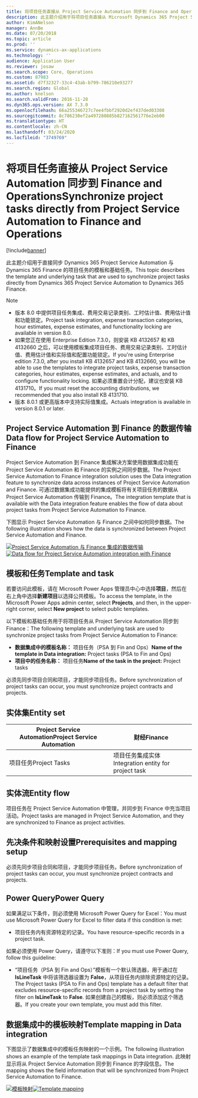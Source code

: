```yaml
---
title: 将项目任务直接从 Project Service Automation 同步到 Finance and Operations
description: 此主题介绍用于将项目任务直接从 Microsoft Dynamics 365 Project Service Automation 同步到 Dynamics 365 Finance 的模板和基础任务。
author: KimANelson
manager: AnnBe
ms.date: 07/20/2018
ms.topic: article
ms.prod: ''
ms.service: dynamics-ax-applications
ms.technology: ''
audience: Application User
ms.reviewer: josaw
ms.search.scope: Core, Operations
ms.custom: 87983
ms.assetid: d7f32327-33c4-43ab-b799-786210e93277
ms.search.region: Global
ms.author: knelson
ms.search.validFrom: 2016-11-28
ms.dyn365.ops.version: AX 7.3.0
ms.openlocfilehash: 66a255346727c7ee4fbbf2920d2ef437ded03308
ms.sourcegitcommit: 8c786230ef2a497280885b827162561776e2eb00
ms.translationtype: HT
ms.contentlocale: zh-CN
ms.lasthandoff: 03/24/2020
ms.locfileid: "3749769"
---
```

# <a name="synchronize-project-tasks-directly-from-project-service-automation-to-finance-and-operations"></a><span data-ttu-id="858cf-103">将项目任务直接从 Project Service Automation 同步到 Finance and Operations</span><span class="sxs-lookup"><span data-stu-id="858cf-103">Synchronize project tasks directly from Project Service Automation to Finance and Operations</span></span>

[!include[banner](../includes/banner.md)]

<span data-ttu-id="858cf-104">此主题介绍用于直接同步 Dynamics 365 Project Service Automation 与 Dynamics 365 Finance 的项目任务的模板和基础任务。</span><span class="sxs-lookup"><span data-stu-id="858cf-104">This topic describes the template and underlying task that are used to synchronize project tasks directly from Dynamics 365 Project Service Automation to Dynamics 365 Finance.</span></span>

> [!NOTE]
> - <span data-ttu-id="858cf-105">版本 8.0 中提供项目任务集成、费用交易记录类别、工时估计值、费用估计值和功能锁定。</span><span class="sxs-lookup"><span data-stu-id="858cf-105">Project task integration, expense transaction categories, hour estimates, expense estimates, and functionality locking are available in version 8.0.</span></span>
> - <span data-ttu-id="858cf-106">如果您正在使用 Enterprise Edition 7.3.0，则安装 KB 4132657 和 KB 4132660 之后，可以使用模板集成项目任务、费用交易记录类别、工时估计值、费用估计值和实际值和配置功能锁定。</span><span class="sxs-lookup"><span data-stu-id="858cf-106">If you're using Enterprise edition 7.3.0, after you install KB 4132657 and KB 4132660, you will be able to use the templates to integrate project tasks, expense transaction categories, hour estimates, expense estimates, and actuals, and to configure functionality locking.</span></span> <span data-ttu-id="858cf-107">如果必须重置会计分配，建议也安装 KB 4131710。</span><span class="sxs-lookup"><span data-stu-id="858cf-107">If you must reset the accounting distributions, we recommended that you also install KB 4131710.</span></span>
> - <span data-ttu-id="858cf-108">版本 8.0.1 或更高版本中支持实际值集成。</span><span class="sxs-lookup"><span data-stu-id="858cf-108">Actuals integration is available in version 8.0.1 or later.</span></span>

## <a name="data-flow-for-project-service-automation-to-finance"></a><span data-ttu-id="858cf-109">Project Service Automation 到 Finance 的数据传输</span><span class="sxs-lookup"><span data-stu-id="858cf-109">Data flow for Project Service Automation to Finance</span></span>

<span data-ttu-id="858cf-110">Project Service Automation 到 Finance 集成解决方案使用数据集成功能在 Project Service Automation 和 Finance 的实例之间同步数据。</span><span class="sxs-lookup"><span data-stu-id="858cf-110">The Project Service Automation to Finance integration solution uses the Data integration feature to synchronize data across instances of Project Service Automation and Finance.</span></span> <span data-ttu-id="858cf-111">可通过数据集成功能提供的集成模板将有关项目任务的数据从 Project Service Automation 传输到 Finance。</span><span class="sxs-lookup"><span data-stu-id="858cf-111">The integration template that is available with the Data integration feature enables the flow of data about project tasks from Project Service Automation to Finance.</span></span>

<span data-ttu-id="858cf-112">下图显示 Project Service Automation 与 Finance 之间中如何同步数据。</span><span class="sxs-lookup"><span data-stu-id="858cf-112">The following illustration shows how the data is synchronized between Project Service Automation and Finance.</span></span>

<span data-ttu-id="858cf-113">[![Project Service Automation 与 Finance 集成的数据传输](./media/ProjectTasksFlow.png)](./media/ProjectTasksFlow.png)</span><span class="sxs-lookup"><span data-stu-id="858cf-113">[![Data flow for Project Service Automation integration with Finance](./media/ProjectTasksFlow.png)](./media/ProjectTasksFlow.png)</span></span>

## <a name="template-and-task"></a><span data-ttu-id="858cf-114">模板和任务</span><span class="sxs-lookup"><span data-stu-id="858cf-114">Template and task</span></span>

<span data-ttu-id="858cf-115">若要访问此模板，请在 Microsoft Power Apps 管理员中心中选择**项目**，然后在右上角中选择**新建项目**以选择公共模板。</span><span class="sxs-lookup"><span data-stu-id="858cf-115">To access the template, in the Microsoft Power Apps admin center, select **Projects**, and then, in the upper-right corner, select **New project** to select public templates.</span></span>

<span data-ttu-id="858cf-116">以下模板和基础任务用于将项目任务从 Project Service Automation 同步到 Finance：</span><span class="sxs-lookup"><span data-stu-id="858cf-116">The following template and underlying task are used to synchronize project tasks from Project Service Automation to Finance:</span></span>

- <span data-ttu-id="858cf-117">**数据集成中的模板名称：** 项目任务（PSA 到 Fin and Ops）</span><span class="sxs-lookup"><span data-stu-id="858cf-117">**Name of the template in Data integration:** Project tasks (PSA to Fin and Ops)</span></span>
- <span data-ttu-id="858cf-118">**项目中的任务名称：** 项目任务</span><span class="sxs-lookup"><span data-stu-id="858cf-118">**Name of the task in the project:** Project tasks</span></span>

<span data-ttu-id="858cf-119">必须先同步项目合同和项目，才能同步项目任务。</span><span class="sxs-lookup"><span data-stu-id="858cf-119">Before synchronization of project tasks can occur, you must synchronize project contracts and projects.</span></span>

## <a name="entity-set"></a><span data-ttu-id="858cf-120">实体集</span><span class="sxs-lookup"><span data-stu-id="858cf-120">Entity set</span></span>

| <span data-ttu-id="858cf-121">Project Service Automation</span><span class="sxs-lookup"><span data-stu-id="858cf-121">Project Service Automation</span></span> | <span data-ttu-id="858cf-122">财经</span><span class="sxs-lookup"><span data-stu-id="858cf-122">Finance</span></span>                             |
|----------------------------|-------------------------------------|
| <span data-ttu-id="858cf-123">项目任务</span><span class="sxs-lookup"><span data-stu-id="858cf-123">Project Tasks</span></span>              | <span data-ttu-id="858cf-124">项目任务集成实体</span><span class="sxs-lookup"><span data-stu-id="858cf-124">Integration entity for project task</span></span> |

## <a name="entity-flow"></a><span data-ttu-id="858cf-125">实体流</span><span class="sxs-lookup"><span data-stu-id="858cf-125">Entity flow</span></span>

<span data-ttu-id="858cf-126">项目任务在 Project Service Automation 中管理，并同步到 Finance 中充当项目活动。</span><span class="sxs-lookup"><span data-stu-id="858cf-126">Project tasks are managed in Project Service Automation, and they are synchronized to Finance as project activities.</span></span>

## <a name="prerequisites-and-mapping-setup"></a><span data-ttu-id="858cf-127">先决条件和映射设置</span><span class="sxs-lookup"><span data-stu-id="858cf-127">Prerequisites and mapping setup</span></span>

<span data-ttu-id="858cf-128">必须先同步项目合同和项目，才能同步项目任务。</span><span class="sxs-lookup"><span data-stu-id="858cf-128">Before synchronization of project tasks can occur, you must synchronize project contracts and projects.</span></span>

## <a name="power-query"></a><span data-ttu-id="858cf-129">Power Query</span><span class="sxs-lookup"><span data-stu-id="858cf-129">Power Query</span></span>

<span data-ttu-id="858cf-130">如果满足以下条件，则必须使用 Microsoft Power Query for Excel：</span><span class="sxs-lookup"><span data-stu-id="858cf-130">You must use Microsoft Power Query for Excel to filter data if this condition is met:</span></span>

- <span data-ttu-id="858cf-131">项目任务内有资源特定的记录。</span><span class="sxs-lookup"><span data-stu-id="858cf-131">You have resource-specific records in a project task.</span></span>

<span data-ttu-id="858cf-132">如果必须使用 Power Query，请遵守以下准则：</span><span class="sxs-lookup"><span data-stu-id="858cf-132">If you must use Power Query, follow this guideline:</span></span>

- <span data-ttu-id="858cf-133">“项目任务（PSA 到 Fin and Ops）”模板有一个默认筛选器，用于通过在 **IsLineTask** 中将该筛选器设置为 **False**，从项目任务内排除资源特定的记录。</span><span class="sxs-lookup"><span data-stu-id="858cf-133">The Project tasks (PSA to Fin and Ops) template has a default filter that excludes resource-specific records from a project task by setting the filter on **IsLineTask** to **False**.</span></span> <span data-ttu-id="858cf-134">如果创建自己的模板，则必须添加这个筛选器。</span><span class="sxs-lookup"><span data-stu-id="858cf-134">If you create your own template, you must add this filter.</span></span>

## <a name="template-mapping-in-data-integration"></a><span data-ttu-id="858cf-135">数据集成中的模板映射</span><span class="sxs-lookup"><span data-stu-id="858cf-135">Template mapping in Data integration</span></span>

<span data-ttu-id="858cf-136">下图显示了数据集成中的模板任务映射的一个示例。</span><span class="sxs-lookup"><span data-stu-id="858cf-136">The following illustration shows an example of the template task mappings in Data integration.</span></span> <span data-ttu-id="858cf-137">此映射显示将从 Project Service Automation 同步到 Finance 的字段信息。</span><span class="sxs-lookup"><span data-stu-id="858cf-137">The mapping shows the field information that will be synchronized from Project Service Automation to Finance.</span></span>

<span data-ttu-id="858cf-138">[![模板映射](./media/ProjectTasksMapping.png)](./media/ProjectTasksMapping.png)</span><span class="sxs-lookup"><span data-stu-id="858cf-138">[![Template mapping](./media/ProjectTasksMapping.png)](./media/ProjectTasksMapping.png)</span></span>
